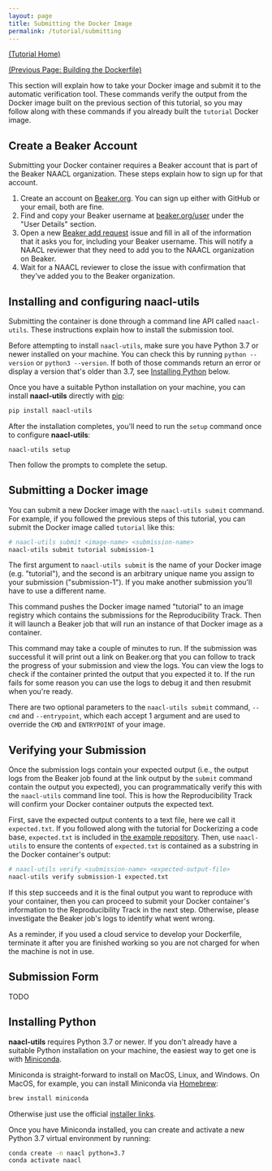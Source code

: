 ```yaml
---
layout: page
title: Submitting the Docker Image
permalink: /tutorial/submitting
---
```

[(Tutorial Home)](/tutorial/)

[(Previous Page: Building the Dockerfile)](/tutorial/building-the-dockerfile)

This section will explain how to take your Docker image and submit it to the automatic verification tool.
These commands verify the output from the Docker image built on the previous section of this tutorial, so you may follow along with these commands if you already built the `tutorial` Docker image.

## Create a Beaker Account

Submitting your Docker container requires a Beaker account that is part of the Beaker NAACL organization.
These steps explain how to sign up for that account.

1. Create an account on [Beaker.org](https://beaker.org). You can sign up either with GitHub or your email, both are fine.
1. Find and copy your Beaker username at [beaker.org/user](https://beaker.org/user) under the "User Details" section.
1. Open a new [Beaker add request](https://github.com/naacl2022-reproducibility-track/naacl-utils/issues/new?assignees=epwalsh&labels=beaker&template=beaker_permissions.md&title=Please+add+me+to+the+NAACL+Beaker+organization) issue and fill in all of the information that it asks you for, including your Beaker username. This will notify a NAACL reviewer that they need to add you to the NAACL organization on Beaker.
1. Wait for a NAACL reviewer to close the issue with confirmation that they've added you to the Beaker organization.
 
 
## Installing and configuring naacl-utils

Submitting the container is done through a command line API called `naacl-utils`.
These instructions explain how to install the submission tool.

Before attempting to install `naacl-utils`, make sure you have Python 3.7 or newer installed on your machine.
You can check this by running `python --version` or `python3 --version`. If both of those commands return an error or display a version that's older than 3.7, see [Installing Python](#installing-python) below.

Once you have a suitable Python installation on your machine, you can install **naacl-utils** directly with [pip](https://github.com/pypa/pip):

```bash
pip install naacl-utils
```

After the installation completes, you'll need to run the `setup` command once to configure **naacl-utils**:

```
naacl-utils setup
```

Then follow the prompts to complete the setup.

## Submitting a Docker image

You can submit a new Docker image with the `naacl-utils submit` command.
For example, if you followed the previous steps of this tutorial, you can submit the Docker image called `tutorial` like this:

```bash
# naacl-utils submit <image-name> <submission-name>
naacl-utils submit tutorial submission-1
```

The first argument to `naacl-utils submit` is the name of your Docker image (e.g. "tutorial"), and the second is an arbitrary unique name you assign to your submission ("submission-1").
If you make another submission you'll have to use a different name.

This command pushes the Docker image named "tutorial" to an image registry which contains the submissions for the Reproducibility Track.
Then it will launch a Beaker job that will run an instance of that Docker image as a container. 

This command may take a couple of minutes to run.
If the submission was successful it will print out a link on Beaker.org that you can follow to track the progress of your submission and view the logs.
You can view the logs to check if the container printed the output that you expected it to.
If the run fails for some reason you can use the logs to debug it and then resubmit when you're ready.

There are two optional parameters to the `naacl-utils submit` command, `--cmd` and `--entrypoint`, which each accept 1 argument and are used to override the `CMD` and `ENTRYPOINT` of your image.

## Verifying your Submission

Once the submission logs contain your expected output (i.e., the output logs from the Beaker job found at the link output by the `submit` command contain the output you expected), you can programmatically verify this with the `naacl-utils` command line tool.
This is how the Reproducibility Track will confirm your Docker container outputs the expected text.

First, save the expected output contents to a text file, here we call it `expected.txt`.
If you followed along with the tutorial for Dockerizing a code base, `expected.txt` is included in [the example repository](https://github.com/naacl2022-reproducibility-track/reproducibility-example).
Then, use `naacl-utils` to ensure the contents of `expected.txt` is contained as a substring in the Docker container's output:
```bash
# naacl-utils verify <submission-name> <expected-output-file>
naacl-utils verify submission-1 expected.txt
```
If this step succeeds and it is the final output you want to reproduce with your container, then you can proceed to submit your Docker container's information to the Reproducibility Track in the next step.
Otherwise, please investigate the Beaker job's logs to identify what went wrong.

As a reminder, if you used a cloud service to develop your Dockerfile, terminate it after you are finished working so you are not charged for when the machine is not in use. 

## Submission Form

TODO

## Installing Python

**naacl-utils** requires Python 3.7 or newer. If you don't already have a suitable Python installation on your machine, the easiest way to get one is with [Miniconda](https://docs.conda.io/en/latest/miniconda.html).

Miniconda is straight-forward to install on MacOS, Linux, and Windows.
On MacOS, for example, you can install Miniconda via [Homebrew](https://brew.sh/):

```bash
brew install miniconda
```

Otherwise just use the official [installer links](https://docs.conda.io/en/latest/miniconda.html#latest-miniconda-installer-links).

Once you have Miniconda installed, you can create and activate a new Python 3.7 virtual environment by running:

```bash
conda create -n naacl python=3.7
conda activate naacl
```
